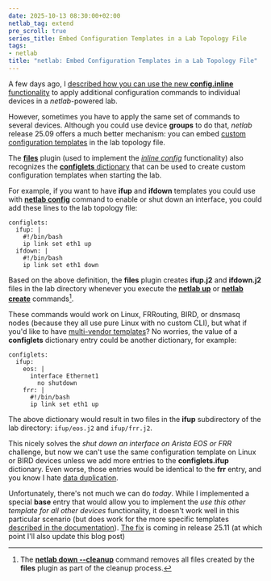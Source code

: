 ```yaml
---
date: 2025-10-13 08:30:00+02:00
netlab_tag: extend
pre_scroll: true
series_title: Embed Configuration Templates in a Lab Topology File
tags:
- netlab
title: "netlab: Embed Configuration Templates in a Lab Topology File"
---
```

A few days ago, I [described how you can use the new **config.inline** functionality](/2025/10/netlab-simple-configuration-changes/) to apply additional configuration commands to individual devices in a *netlab*-powered lab. 

However, sometimes you have to apply the same set of commands to several devices. Although you could use device **groups** to do that, *netlab* release 25.09 offers a much better mechanism: you can embed [custom configuration templates](https://netlab.tools/custom-config-templates/) in the lab topology file.
<!--more-->
The **[files](https://netlab.tools/plugins/files/)** plugin (used to implement the *[inline config](https://netlab.tools/plugins/files/#inline-node-group-configuration-templates)* functionality) also recognizes the [**configlets** dictionary](https://netlab.tools/plugins/files/#creating-custom-configuration-templates) that can be used to create custom configuration templates when starting the lab.

For example, if you want to have **ifup** and **ifdown** templates you could use with **[netlab config](https://netlab.tools/netlab/config/)** command to enable or shut down an interface, you could add these lines to the lab topology file:

```
configlets:
  ifup: |
    #!/bin/bash
    ip link set eth1 up
  ifdown: |
    #!/bin/bash
    ip link set eth1 down
```

Based on the above definition, the **files** plugin creates **ifup.j2** and **ifdown.j2** files in the lab directory whenever you execute the **[netlab up](https://netlab.tools/netlab/up/)** or **[netlab create](https://netlab.tools/netlab/create/)** commands[^RF].

[^RF]: The **[netlab down --cleanup](https://netlab.tools/netlab/down/)** command removes all files created by the **files** plugin as part of the cleanup process.

These commands would work on Linux, FRRouting, BIRD, or dnsmasq nodes (because they all use pure Linux with no custom CLI), but what if you'd like to have [multi-vendor templates](/2022/04/multi-platform-custom-netsim-config/)? No worries, the value of a **configlets** dictionary entry could be another dictionary, for example:

```
configlets:
  ifup:
    eos: |
      interface Ethernet1
        no shutdown
    frr: |
      #!/bin/bash
      ip link set eth1 up
```

The above dictionary would result in two files in the **ifup** subdirectory of the lab directory: `ifup/eos.j2` and `ifup/frr.j2`.

This nicely solves the *shut down an interface on Arista EOS or FRR* challenge, but now we can't use the same configuration template on Linux or BIRD devices unless we add more entries to the **configlets.ifup** dictionary. Even worse, those entries would be identical to the **frr** entry, and you know I hate [data duplication](/kb/DataModels/).

Unfortunately, there's not much we can do *today*. While I implemented a special **base** entry that would allow you to implement the *use this other template for all other devices* functionality, it doesn't work well in this particular scenario (but does work for the more specific templates [described in the documentation](https://netlab.tools/plugins/files/#creating-custom-configuration-templates)). [The fix](https://github.com/ipspace/netlab/pull/2738) is coming in release 25.11 (at which point I'll also update this blog post)

